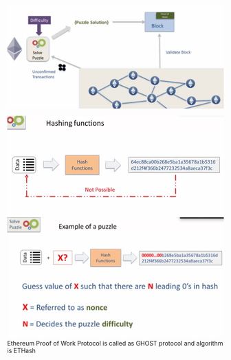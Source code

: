 ![](/assets/POW1.png)

![](/assets/POW2.png)![](/assets/POW.png)Ethereum Proof of Work Protocol is called as GHOST protocol and algorithm is ETHash

